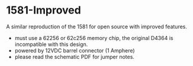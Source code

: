 # 1581-Improved
A similar reproduction of the 1581 for open source with improved features.

- must use a 62256 or 62c256 memory chip, the original D4364 is incompatible with this design.
- powered by 12VDC barrel connector (1 Amphere)
- please read the schematic PDF for jumper notes.
